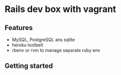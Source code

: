 # Rails dev box with vagrant #

## Features ##

* MySQL, PostgreSQL ans sqlite
* heroku toolbelt
* rbenv or rvm to manage separate ruby env

## Getting started ##
